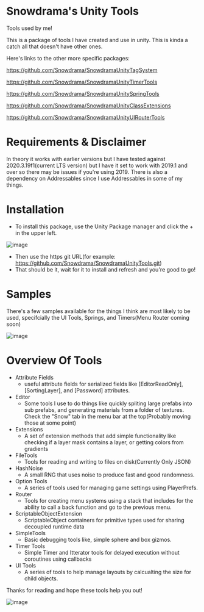 # Snowdrama's Unity Tools
Tools used by me!

This is a package of tools I have created and use in unity. This is kinda a catch all that doesn't have other ones.

Here's links to the other more specific packages: 

https://github.com/Snowdrama/SnowdramaUnityTagSystem

https://github.com/Snowdrama/SnowdramaUnityTimerTools

https://github.com/Snowdrama/SnowdramaUnitySpringTools

https://github.com/Snowdrama/SnowdramaUnityClassExtensions

https://github.com/Snowdrama/SnowdramaUnityUIRouterTools


# Requirements & Disclaimer
In theory it works with earlier versions but I have tested against 2020.3.19f1(current LTS version) but I have it set to work with 2019.1 and over so there may be issues if you're using 2019. There is also a dependency on Addressables since I use Addressables in some of my things.  

# Installation
* To install this package, use the Unity Package manager and click the + in the upper left.

![image](https://user-images.githubusercontent.com/1271916/139389113-88e7b032-0f93-42b2-ad80-10700baca435.png)
* Then use the https git URL(for example: https://github.com/Snowdrama/SnowdramaUnityTools.git)
* That should be it, wait for it to install and refresh and you're good to go!

# Samples
There's a few samples available for the things I think are most likely to be used, specifcially the UI Tools, Springs, and Timers(Menu Router coming soon)

![image](https://user-images.githubusercontent.com/1271916/139389332-5703d3ba-c155-471b-8bb4-f4110a5fa4a4.png)

# Overview Of Tools
* Attribute Fields
    * useful attribute fields for serialized fields like [EditorReadOnly], [SortingLayer], and [Password] attributes.
* Editor
    * Some tools I use to do things like quickly spliting large prefabs into sub prefabs, and generating materials from a folder of textures. Check the "Snow" tab in the menu bar at the top(Probably moving those at some point)
* Extensions
    * A set of extension methods that add simple functionality like checking if a layer mask contains a layer, or getting colors from gradients
* FileTools
    * Tools for reading and writing to files on disk(Currently Only JSON)
* HashNoise
    * A small RNG that uses noise to produce fast and good randomness. 
* Option Tools
    * A series of tools used for managing game settings using PlayerPrefs.
* Router
    * Tools for creating menu systems using a stack that includes for the ability to call a back function and go to the previous menu.
* ScriptableObjectExtension 
    * ScriptableObject containers for primitive types used for sharing decoupled runtime data 
* SimpleTools 
    * Basic debugging tools like, simple sphere and box gizmos.
* Timer Tools 
    * Simple Timer and Itterator tools for delayed execution without coroutines using callbacks
* UI Tools 
    * A series of tools to help manage layouts by calcualting the size for child objects.

Thanks for reading and hope these tools help you out!

![image](https://user-images.githubusercontent.com/1271916/139389860-e7517bf4-fb2c-4201-915c-c90d1935e7a2.png)

